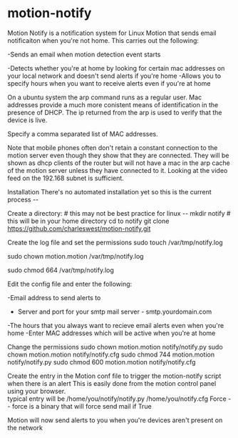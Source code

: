 motion-notify
=============

Motion Notify is a notification system for Linux Motion that sends  email notificaiton when you're not home.
This carries out the following:

-Sends an email when motion detection event starts

-Detects whether you're at home by looking for certain mac addresses on your local network and doesn't send alerts if you're home
-Allows you to specify hours when you want to receive alerts even if you're at home

On a ubuntu system the arp command runs as a regular user.  Mac addresses provide a much more conistent means of identification in the presence of DHCP.  The ip returned from the arp is used to verify that the device is live. 

Specify a comma separated list of MAC addresses. 

Note that mobile phones often don't retain a constant connection to the motion server even though they show that they are connected. They will be shown as dhcp clients of the router but will not have a mac in the arp cache of the motion server unless they have connected to it.  Looking at the video feed on the 192.168 subnet is sufficient.

Installation
There's no automated installation yet so this is the current process  --  

Create a directory:                 #    this may not be best practice for linux -- 
mkdir notify                        #   this will be in your home directory 
cd to notify
git clone https://github.com/charleswest/motion-notify.git

Create the log file and set the permissions
sudo touch /var/tmp/notify.log

sudo chown motion.motion /var/tmp/notify.log

sudo chmod 664 /var/tmp/notify.log

Edit the config file and enter the following:

-Email address to send alerts to
- Server and port for your smtp mail server  -   smtp.yourdomain.com    

-The hours that you always want to recieve email alerts even when you're home
-Enter MAC addresses which will be active when you're at home

Change the permissions
sudo chown motion.motion notify/notify.py
sudo chown motion.motion notify/notify.cfg
sudo chmod 744 motion.motion notify/notify.py
sudo chmod 600 motion.motion notify/notify.cfg

Create the entry in the Motion conf file to trigger the motion-notify script when there is an alert
This is easily done from the motion control panel using your browser.  
typical entry will be
/home/you/notify/notify.py /home/you/notify.cfg Force  --   force is a binary that will force send mail if True


Motion will now send alerts to you when you're devices aren't present on the network
